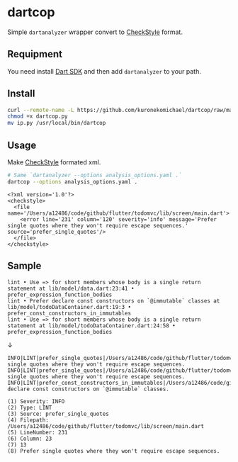 dartcop
===========

Simple `dartanalyzer` wrapper convert to [CheckStyle](http://checkstyle.sourceforge.net/) format.

## Requipment

You need install [Dart SDK](https://www.dartlang.org/install) and then add `dartanalyzer` to your path.

## Install

```bash
curl --remote-name -L https://github.com/kuronekomichael/dartcop/raw/master/src/dartcop.py
chmod +x dartcop.py
mv ip.py /usr/local/bin/dartcop
```

## Usage

Make [CheckStyle](http://checkstyle.sourceforge.net/) formated xml.

```bash
# Same `dartanalyzer --options analysis_options.yaml .`
dartcop --options analysis_options.yaml .
```


```xml:Sample output
<?xml version='1.0'?>
<checkstyle>
  <file name='/Users/a12486/code/github/flutter/todomvc/lib/screen/main.dart'>
    <error line='231' column='120' severity='info' message='Prefer single quotes where they won't require escape sequences.' source='prefer_single_quotes'/>
  </file>
</checkstyle>
```

## Sample

```
lint • Use => for short members whose body is a single return statement at lib/model/data.dart:23:41 • prefer_expression_function_bodies
lint • Prefer declare const constructors on `@immutable` classes at lib/model/todoDataContainer.dart:19:3 • prefer_const_constructors_in_immutables
lint • Use => for short members whose body is a single return statement at lib/model/todoDataContainer.dart:24:58 • prefer_expression_function_bodies
```
  ↓
```
INFO|LINT|prefer_single_quotes|/Users/a12486/code/github/flutter/todomvc/lib/screen/main.dart|231|23|13|Prefer single quotes where they won't require escape sequences.
INFO|LINT|prefer_single_quotes|/Users/a12486/code/github/flutter/todomvc/lib/screen/main.dart|233|25|15|Prefer single quotes where they won't require escape sequences.
INFO|LINT|prefer_const_constructors_in_immutables|/Users/a12486/code/github/flutter/todomvc/lib/screen/main.dart|51|3|14|Prefer declare const constructors on `@immutable` classes.
```

```
(1) Severity: INFO
(2) Type: LINT
(3) Source: prefer_single_quotes
(4) Filepath: /Users/a12486/code/github/flutter/todomvc/lib/screen/main.dart
(5) LineNumber: 231
(6) Column: 23
(7) 13
(8) Prefer single quotes where they won't require escape sequences.
```